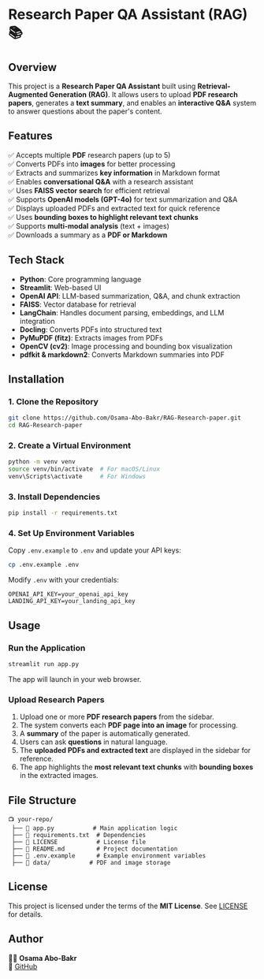 # **Research Paper QA Assistant (RAG) 📚**

## **Overview**

This project is a **Research Paper QA Assistant** built using **Retrieval-Augmented Generation (RAG)**. It allows users to upload **PDF research papers**, generates a **text summary**, and enables an **interactive Q&A** system to answer questions about the paper's content.

## **Features**

✅ Accepts multiple **PDF** research papers (up to 5)  
✅ Converts PDFs into **images** for better processing  
✅ Extracts and summarizes **key information** in Markdown format  
✅ Enables **conversational Q&A** with a research assistant  
✅ Uses **FAISS vector search** for efficient retrieval  
✅ Supports **OpenAI models (GPT-4o)** for text summarization and Q&A  
✅ Displays uploaded PDFs and extracted text for quick reference  
✅ Uses **bounding boxes to highlight relevant text chunks**  
✅ Supports **multi-modal analysis** (text + images)  
✅ Downloads a summary as a **PDF or Markdown**  

## **Tech Stack**

- **Python**: Core programming language  
- **Streamlit**: Web-based UI  
- **OpenAI API**: LLM-based summarization, Q&A, and chunk extraction  
- **FAISS**: Vector database for retrieval  
- **LangChain**: Handles document parsing, embeddings, and LLM integration  
- **Docling**: Converts PDFs into structured text  
- **PyMuPDF (fitz)**: Extracts images from PDFs  
- **OpenCV (cv2)**: Image processing and bounding box visualization  
- **pdfkit & markdown2**: Converts Markdown summaries into PDF  

## **Installation**

### **1. Clone the Repository**

```bash
git clone https://github.com/Osama-Abo-Bakr/RAG-Research-paper.git 
cd RAG-Research-paper
```

### **2. Create a Virtual Environment**

```bash
python -m venv venv  
source venv/bin/activate  # For macOS/Linux  
venv\Scripts\activate     # For Windows  
```

### **3. Install Dependencies**

```bash
pip install -r requirements.txt  
```

### **4. Set Up Environment Variables**

Copy `.env.example` to `.env` and update your API keys:

```bash
cp .env.example .env  
```

Modify `.env` with your credentials:

```
OPENAI_API_KEY=your_openai_api_key 
LANDING_API_KEY=your_landing_api_key 
```

## **Usage**

### **Run the Application**

```bash
streamlit run app.py 
```

The app will launch in your web browser.

### **Upload Research Papers**

1. Upload one or more **PDF research papers** from the sidebar.  
2. The system converts each **PDF page into an image** for processing.  
3. A **summary** of the paper is automatically generated.  
4. Users can ask **questions** in natural language.  
5. The **uploaded PDFs and extracted text** are displayed in the sidebar for reference.  
6. The app highlights the **most relevant text chunks** with **bounding boxes** in the extracted images.  

## **File Structure**

```
📺 your-repo/  
 ├── 📝 app.py           # Main application logic  
 ├── 📝 requirements.txt  # Dependencies  
 ├── 📝 LICENSE           # License file  
 ├── 📝 README.md         # Project documentation  
 ├── 📝 .env.example      # Example environment variables  
 ├── 📝 data/           # PDF and image storage  
```

## **License**

This project is licensed under the terms of the **MIT License**. See [LICENSE](LICENSE) for details.

## **Author**

👨‍💻 **Osama Abo-Bakr**  
🔗 [GitHub](https://github.com/Osama-Abo-Bakr)